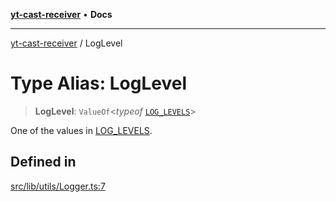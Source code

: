 [**yt-cast-receiver**](../README.md) • **Docs**

***

[yt-cast-receiver](../README.md) / LogLevel

# Type Alias: LogLevel

> **LogLevel**: `ValueOf`\<*typeof* [`LOG_LEVELS`](../variables/LOG_LEVELS.md)\>

One of the values in [LOG_LEVELS](../variables/LOG_LEVELS.md).

## Defined in

[src/lib/utils/Logger.ts:7](https://github.com/patrickkfkan/yt-cast-receiver/blob/bd89142d74e28aee740c2fbc2ea3a853e286e8db/src/lib/utils/Logger.ts#L7)
